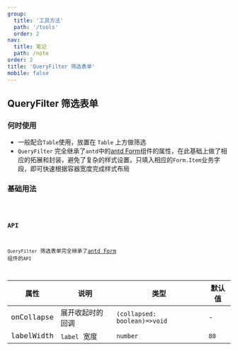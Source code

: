 ```yaml
---
group:
  title: '工具方法'
  path: '/tools'
  order: 2
nav:
  title: 笔记
  path: /note
order: 2
title: 'QueryFilter 筛选表单'
mobile: false
---
```


## QueryFilter 筛选表单

### 何时使用

- 一般配合`Table`使用，放置在 `Table` 上方做筛选
- `QueryFilter` 完全继承了`antd`中的[antd Form](https://ant-design.gitee.io/components/form-cn/)组件的属性，在此基础上做了相应的拓展和封装，避免了复杂的样式设置，只填入相应的`Form.Item`业务字段，即可快速根据容器宽度完成样式布局

### 基础用法

<code src="./demos/demo1.tsx" />

### API

`QueryFilter` 筛选表单完全继承了[antd Form](https://ant-design.gitee.io/components/form-cn/#API) 组件的`API`

| 属性       | 说明             | 类型                         | 默认值 |
| ---------- | ---------------- | ---------------------------- | ------ |
| onCollapse | 展开收起时的回调 | `(collapsed: boolean)=>void` | -      |
| labelWidth | `label` 宽度     | `number`                     | `80`   |
